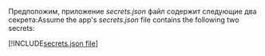 <span data-ttu-id="a2431-101">Предположим, приложение *secrets.json* файл содержит следующие два секрета:</span><span class="sxs-lookup"><span data-stu-id="a2431-101">Assume the app's *secrets.json* file contains the following two secrets:</span></span>

[!INCLUDE[secrets.json file](secrets-json-file.md)]
